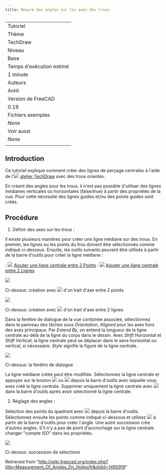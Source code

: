 ```yaml
---
title: Mesure des angles sur les axes des trous
---
```

|  |
| --- |
| Tutoriel |
| Thème |
| TechDraw |
| Niveau |
| Base |
| Temps d'exécution estimé |
| 1 minute |
| Auteurs |
| AnHi |
| Version de FreeCAD |
| 0.19 |
| Fichiers exemples |
| *None* |
| Voir aussi |
| *None* |
|  |

## Introduction

Ce tutoriel explique comment créer des lignes de perçage centrales à l'aide de l'![](/images/Workbench_TechDraw.svg) [atelier TechDraw](/TechDraw_Workbench/fr "TechDraw Workbench/fr") avec des trous orientés.

En créant des angles pour les trous, il n'est pas possible d'utiliser des lignes médianes verticales ou horizontales (false/true) à partir des propriétés de la vue. Pour cette nécessité des lignes guides et/ou des points guides sont créés.

## Procédure

1. Définir des axes sur les trous :

Il existe plusieurs manières pour créer une ligne médiane sur des trous. En premier, les lignes ou les points du trou doivent être sélectionnés comme indiqué ci-dessous. Ensuite, les outils suivants peuvent être utilisés à partir de la barre d'outils pour créer la ligne médiane :

:   ![](/images/TechDraw_2PointCenterLine.svg) [Ajouter une ligne centrale entre 2 Points](/TechDraw_2PointCenterLine/fr "TechDraw 2PointCenterLine/fr")
:   ![](/images/TechDraw_2LineCenterLine.svg) [Ajouter une ligne centrale entre 2 Lignes](/TechDraw_2LineCenterLine/fr "TechDraw 2LineCenterLine/fr")

![](/images/TechDraw_Tutorial_2PointCenterLine_example.png)

Ci-dessus: création avec ![](/images/TechDraw_2PointCenterLine.svg) d'un trait d'axe entre 2 points

![](/images/TechDraw_Tutorial_2LineCenterLine_example.png)

Ci-dessus: création avec ![](/images/TechDraw_2LineCenterLine.svg) d'un trait d'axe entre 2 lignes

Dans la fenêtre de dialogue de la vue combinée associée, sélectionnez dans le panneau des tâches sous *Orientation*, *Aligned* pour les axes hors des axes principaux. Par *Extend By*, on entend la longueur de la ligne centrale au-delà de la ligne du corps dans le dessin. Avec *Shift Horizontal* et *Shift Vertical*, la ligne centrale peut se déplacer dans le sens horizontal ou vertical, si nécessaire. *Style* signifie la figure de la ligne centrale.

![](/images/Create-Center-Line3P.JPG)

Ci-dessus: la fenêtre de dialogue

La ligne médiane créée peut être modifiée. Sélectionnez la ligne centrale et appuyez sur le bouton ![](/images/TechDraw_2LineCenterLine.svg) ou ![](/images/TechDraw_2PointCenterLine.svg) depuis la barre d'outils avec laquelle vous avez créé la ligne centrale. Supprimer uniquement la ligne centrale avec ![](/images/TechDraw_CosmeticEraser.svg) dans la barre d'outils après avoir sélectionné la ligne centrale.

2. Réglage des angles :

Sélection des points du quadrant avec ![](/images/TechDraw_Quadrants.svg) depuis la barre d'outils. Sélectionnez ensuite les points comme indiqué ci-dessous et utilisez ![](/images/TechDraw_Dimension_Angle3Pt.svg) à partir de la barre d'outils pour créer l'angle. Une autre succession crée d'autres angles. S'il n'y a pas de point d'accrochage sur la ligne centrale changer "compte ISO" dans les propriétés.

![](/images/AnHi11.PNG)

Ci-dessus: succession de sélections

Retrieved from "<http://wiki.freecad.org/index.php?title=Measurement_Of_Angles_On_Holes/fr&oldid=1495919>"